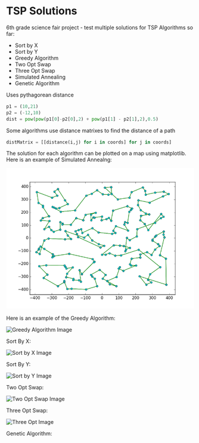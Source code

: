 # TSP Solutions
6th grade science fair project - test multiple solutions for TSP
Algorithms so far:
* Sort by X
* Sort by Y
* Greedy Algorithm
* Two Opt Swap
* Three Opt Swap
* Simulated Annealing
* Genetic Algorithm

Uses pythagorean distance
```python
p1 = (10,21)
p2 = (-12,10)
dist = pow(pow(p1[0]-p2[0],2) + pow(p1[1] - p2[1],2),0.5)
```

Some algorithms use distance matrixes to find the distance of a path
```python
distMatrix = [[distance(i,j) for i in coords] for j in coords]
```

The solution for each algorithm can be plotted on a map using matplotlib. Here is an example of Simulated Annealng:

![Simulated Annealing Image](https://github.com/ccaven/TSP_Solutions/blob/master/Simulated_Anneal_pic.png)

Here is an example of the Greedy Algorithm:

![Greedy Algorithm Image](https://github.com/ccaven/TSP_Solutions/blob/master/next_nearest.png)

Sort By X:

![Sort by X Image](https://github.com/ccaven/TSP_Solutions/blob/master/sort_by_x.png)

Sort By Y:

![Sort by Y Image](https://github.com/ccaven/TSP_Solutions/blob/master/sort_by_y.png)

Two Opt Swap:

![Two Opt Swap Image](https://github.com/ccaven/TSP_Solutions/blob/master/two_opt_swap.png)

Three Opt Swap:

![Three Opt Image](https://github.com/ccaven/TSP_Solutions/blob/master/three_opt_swap.png)

Genetic Algorithm:

